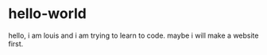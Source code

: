 # hello-world

hello, i am louis and i am trying to learn to code. maybe i will make a website first.
